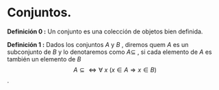 # Conjuntos. 

**Definición 0 :** Un conjunto es una colección de objetos bien definida. 


**Definición 1 :** Dados los conjuntos $A$ y $B$ , diremos quem $A$ es un subconjunto de $B$ y lo denotaremos como $A\subseteq$ , si cada elemento de $A$ es también un elemento de $B$ $$A\subseteq \Leftrightarrow \forall \ x \  (x\in A \Rightarrow x\in B) $$ .
